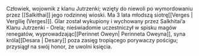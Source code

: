 Człowiek, wojownik z klanu Jutrzenki; wzięty do niewoli po wymordowaniu przez [[Salkithai]] jego rodzinnej wioski. Ma 3 lata młodszą siotrę[[Verges | Vergilię (Verges)]]. Glar został wykupiony i wychowany przez Salkhitai’a Klanu Jutrzenki - Orela; nieświadomie uczestniczył w spisku magów renegatów, wyprowadzając[[Perinnet Oweyn| Perinneta Oweyna]], syna króla[[Desara | Desary]] poza zasięg tropiącego porywaczy pościgu; przysiągł na swój honor, że uwolni księcia.